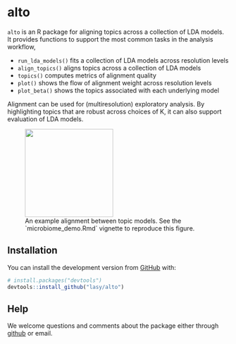 
<!-- README.md is generated from README.Rmd. Please edit that file -->

# alto

<!-- badges: start -->

<!-- badges: end -->

`alto` is an R package for aligning topics across a collection of LDA models. It
provides functions to support the most common tasks in the analysis workflow,

  - `run_lda_models()` fits a collection of LDA models across resolution levels
  - `align_topics()` aligns topics across a collection of LDA models
  - `topics()` computes metrics of alignment quality
  - `plot()` shows the flow of alignment weight across resolution levels
  - `plot_beta()` shows the topics associated with each underlying model

Alignment can be used for (multiresolution) exploratory analysis. By
highlighting topics that are robust across choices of K, it can also support
evaluation of LDA models.

<figure>
  <img src="https://uwmadison.box.com/shared/static/d3jmv5nh2crkf1d8ybxz1veykwxd8ecg.png" width="200"/>
  <figcaption>An example alignment between topic models. See the `microbiome_demo.Rmd` vignette to reproduce this figure.</figure>
</figure>

## Installation

<!-- You can install the released version of alto from [CRAN](https://CRAN.R-project.org) with: -->

<!-- ``` r -->

<!-- install.packages("alto") -->

<!-- ``` -->

<!-- And  -->

You can install the development version from
[GitHub](https://github.com/) with:

``` r
# install.packages("devtools")
devtools::install_github("lasy/alto")
```

## Help

We welcome questions and comments about the package either through
[github](https://github.com/lasy/alto/issues) or email.
